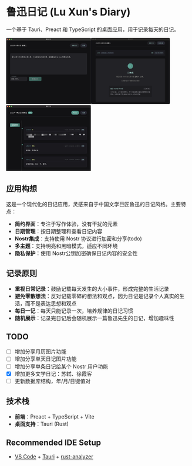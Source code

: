 # 鲁迅日记 (Lu Xun's Diary)

一个基于 Tauri、Preact 和 TypeScript 的桌面应用，用于记录每天的日记。

<img src="./docs/screenshot.png" alt="鲁迅日记" height="180"><img src="./docs/screenshot-2.png" alt="鲁迅日记" height="180" height="300"><img src="./docs/screenshot-3.jpg" alt="鲁迅日记" height="180">

## 应用构想

这是一个现代化的日记应用，灵感来自于中国文学巨匠鲁迅的日记风格。主要特点：

- **简约界面**：专注于写作体验，没有干扰的元素
- **日期管理**：按日期整理和查看日记内容
- **Nostr集成**：支持使用 Nostr 协议进行加密和分享(todo)
- **多主题**：支持明亮和黑暗模式，适应不同环境
- **隐私保护**：使用 Nostr公钥加密确保日记内容的安全性

## 记录原则

- **重视日常记录**：鼓励记载每天发生的大小事件，形成完整的生活记录
- **避免零散想法**：反对记载零碎的想法和观点，因为日记是记录个人真实的生活，而不是表达思想和观点
- **每日一记**：每天只能记录一次，培养规律的日记习惯
- **随机展示**：记录完日记后会随机展示一篇鲁迅先生的日记，增加趣味性

## TODO

- [ ] 增加分享月历图片功能
- [ ] 增加分享单天日记图片功能
- [ ] 增加分享单条日记给某个 Nostr 用户功能
- [x] 增加更多文学日记：苏轼、徐霞客
- [ ] 更新数据库结构，年/月/日键值对

## 技术栈

- **前端**：Preact + TypeScript + Vite
- **桌面支持**：Tauri (Rust)

## Recommended IDE Setup

- [VS Code](https://code.visualstudio.com/) + [Tauri](https://marketplace.visualstudio.com/items?itemName=tauri-apps.tauri-vscode) + [rust-analyzer](https://marketplace.visualstudio.com/items?itemName=rust-lang.rust-analyzer)
